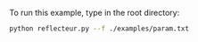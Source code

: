 To run this example, type in the root directory:

``` sh
python reflecteur.py --f ./examples/param.txt
```
